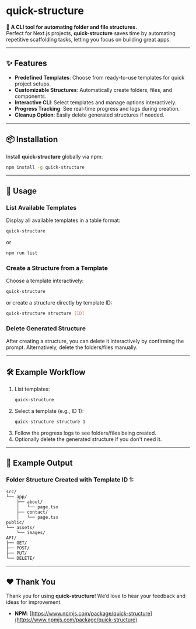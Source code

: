 
# quick-structure

🚀 **A CLI tool for automating folder and file structures.**  
Perfect for Next.js projects, **quick-structure** saves time by automating repetitive scaffolding tasks, letting you focus on building great apps.

---

## ✨ Features

- **Predefined Templates**: Choose from ready-to-use templates for quick project setups.
- **Customizable Structures**: Automatically create folders, files, and components.
- **Interactive CLI**: Select templates and manage options interactively.
- **Progress Tracking**: See real-time progress and logs during creation.
- **Cleanup Option**: Easily delete generated structures if needed.

---

## 📦 Installation

Install **quick-structure** globally via npm:

```bash
npm install -g quick-structure
```

---

## 🚀 Usage

### **List Available Templates**
Display all available templates in a table format:

```bash
quick-structure
```
or
```bash
npm run list
```

### **Create a Structure from a Template**
Choose a template interactively:
```bash
quick-structure
```
or create a structure directly by template ID:
```bash
quick-structure structure [ID]
```

### **Delete Generated Structure**
After creating a structure, you can delete it interactively by confirming the prompt. Alternatively, delete the folders/files manually.

---

## 🛠 Example Workflow

1. List templates:
    ```bash
    quick-structure
    ```
2. Select a template (e.g., ID 1):
    ```bash
    quick-structure structure 1
    ```
3. Follow the progress logs to see folders/files being created.
4. Optionally delete the generated structure if you don't need it.

---

## 📂 Example Output

### **Folder Structure Created with Template ID 1:**
```
src/
└── app/
    ├── about/
    │   └── page.tsx
    ├── contact/
    │   └── page.tsx
public/
└── assets/
    └── images/
API/
├── GET/
├── POST/
├── PUT/
└── DELETE/
```

---

## ❤️ Thank You

Thank you for using **quick-structure**! We’d love to hear your feedback and ideas for improvement.

- **NPM**: [https://www.npmjs.com/package/quick-structure](https://www.npmjs.com/package/quick-structure)
